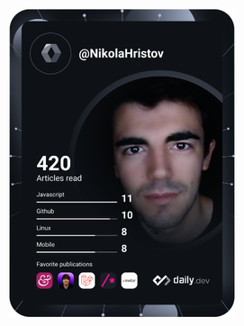 <a href="https://app.daily.dev/NikolaRHristov"><img src="https://github.com/NikolaRHristov/NikolaRHristov/blob/main/devcard.svg?rev=hz2VsNVqDK" width="400" alt="Nikola's Dev Card"/></a>
